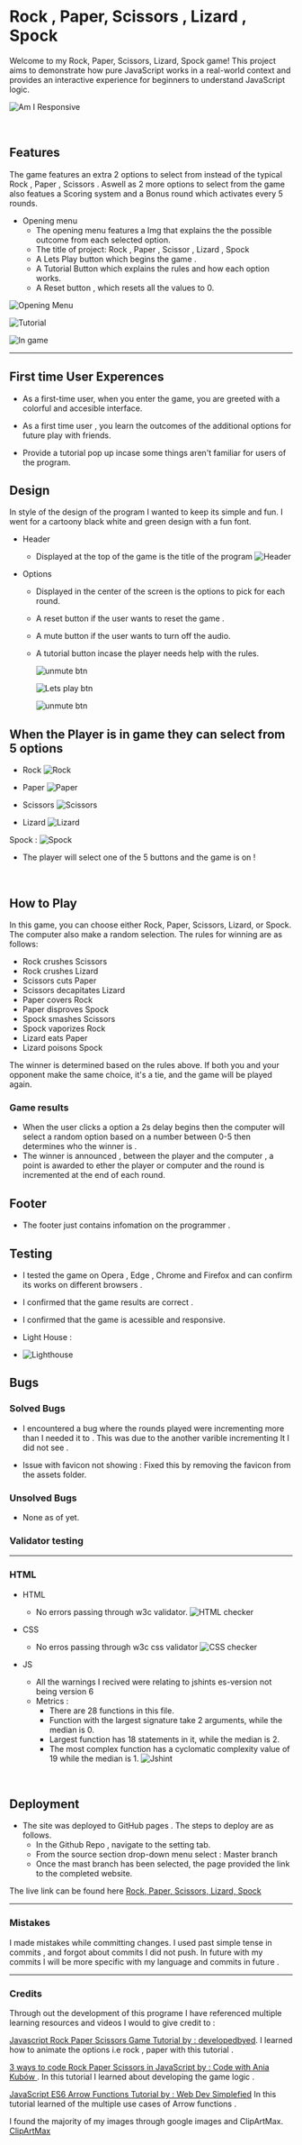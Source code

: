 
# Rock , Paper, Scissors , Lizard , Spock 

Welcome to my Rock, Paper, Scissors, Lizard, Spock game! This project aims to demonstrate how pure JavaScript works in a real-world context and provides an interactive experience for beginners to understand JavaScript logic.

![Am I Responsive](/assets/images/responiveness.png "Am I Responsive")

<br>

## Features 
The game features an extra 2 options to select from instead of the typical Rock , Paper , Scissors . Aswell as 2 more options to select from the game also featues a Scoring system and a Bonus round which activates every 5 rounds.

- Opening menu
     -   The opening menu features a Img that explains the the possible outcome from each selected option.
     -   The title of project: Rock , Paper , Scissor , Lizard , Spock
     -   A Lets Play button which begins the game .
     -   A Tutorial Button which explains the rules and how each option works.
     -   A Reset button , which resets all the values to 0.


![Opening Menu](/assets/images/opening-menu.png "Opening Menu")

![Tutorial](/assets/images/tutorial.png "Tutorial Menu")

![In game](/assets/images/in-game.png "In game")
<hr>


## First time User Experences

- As a first-time user, when you enter the game, you are greeted with a colorful and accesible interface.

- As a first time user , you learn the outcomes of the additional options for future play with friends.

- Provide a tutorial pop up incase some things aren't familiar for users of the program.  


## Design

In style of the design of the program I wanted to keep its simple and fun. I went for a cartoony black white and green design with a fun font. 

-  Header
   -  Displayed at the top of the game is the title of the program
    ![Header](/assets/images/header.png "Rock")

- Options
  - Displayed in the center of the screen is the options to pick for each round. 
  - A reset button if the user wants to reset the game .
  - A mute button if the user wants to turn off the audio.
  - A tutorial button incase the player needs help with the rules.
    
    ![unmute btn](/assets/images/unmute-btn.png "unmute button")

    ![Lets play btn](/assets/images/lets-btn.png "lets play btn")
    
    ![unmute btn](/assets/images/options-btn.png "unmute button")


## When the Player is in game they can select from 5 options 

- Rock
 ![Rock](/assets/images/player/rock.png "Rock")

- Paper
 ![Paper](/assets/images/player/paper.png "Paper")

- Scissors
 ![Scissors](/assets/images/player/scissors.png "Scissors")

- Lizard 
![Lizard](/assets/images/player/lizard.png "Lizard")

Spock :
 ![Spock](/assets/images/player/spock.png "Spock")

 - The player will select one of the 5 buttons and the game is on ! 

<br>

## How to Play

In this game, you can choose either Rock, Paper, Scissors, Lizard, or Spock. The computer also make a random selection. The rules for winning are as follows:

- Rock crushes Scissors
- Rock crushes Lizard
- Scissors cuts Paper
- Scissors decapitates Lizard
- Paper covers Rock
- Paper disproves Spock
- Spock smashes Scissors
- Spock vaporizes Rock
- Lizard eats Paper
- Lizard poisons Spock
  
  
The winner is determined based on the rules above. If both you and your opponent make the same choice, it's a tie, and the game will be played again.

### Game results 

- When the user clicks a option a 2s delay begins then the computer will select a random option based on a number between 0-5 then determines who the winner is .
- The winner is announced , between the player and the computer , a point is awarded to ether the player or computer and the round is incremented at the end of each round.

## Footer

- The footer just contains infomation on the programmer .

## Testing 

- I tested the game on Opera , Edge , Chrome and Firefox and can confirm its works on different browsers .

- I confirmed that the game results are correct .

- I confirmed that the game is acessible and responsive.
  
- Light House :
- ![Lighthouse](/assets/images/lighthouse.png "Lighthouse")

## Bugs

### Solved Bugs

- I encountered a bug where the rounds played were incrementing more than I needed it to . This was due to the another varible incrementing It I did not see .

- Issue with favicon not showing : Fixed this by removing the favicon from the assets folder.

### Unsolved Bugs 
- None as of yet.

### Validator testing 
---
### HTML

- HTML
  - No errors passing through w3c validator.
   ![HTML checker](/assets/images/html-checker.png "Nu HTML checker")

- CSS
  - No erros passing through w3c css validator 
   ![CSS checker](/assets/images/css-checker.png "Css Checker")

- JS
   - All the warnings I recived were relating to jshints es-version not being   version 6
   - Metrics :
     - There are 28 functions in this file.
     -  Function with the largest signature take 2 arguments, while the median is 0.
     - Largest function has 18 statements in it, while the median is 2.
     -  The most complex function has a cyclomatic complexity value of 19     while the median is 1.
   ![Jshint](/assets/images/jshint.png "Jshint")
        
    
<br>

## Deployment 

- The site was deployed to GitHub pages . The steps to deploy are as follows.
  - In the Github Repo , navigate to the setting tab.
  - From the source section drop-down menu select : Master branch
  - Once the mast branch has been selected, the page provided the link to the completed website.

The live link can be found here [Rock, Paper, Scissors, Lizard, Spock](https://kurtm36.github.io/rock-spock/)

--- 

### Mistakes

I made mistakes  while committing changes. I used past simple tense in commits , and forgot about commits I did not push. In future with my commits I will be more specific with my language and commits in future .

---

### Credits 

Through out the development of this programe I have referenced multiple learning resources and videos I would to give credit to :

[Javascript Rock Paper Scissors Game Tutorial by : developedbyed](https://www.youtube.com/watch?v=qWPtKtYEsN4&t=1216s). I learned how to animate the options i.e rock , paper with this tutorial .

[3 ways to code Rock Paper Scissors in JavaScript by : Code with Ania Kubów ](https://www.youtube.com/watch?v=RwFeg0cEZvQ). In this tutorial I learned about developing the game logic .

[JavaScript ES6 Arrow Functions Tutorial by : Web Dev Simplefied](https://www.youtube.com/watch?v=h33Srr5J9nY) In this tutorial learned of the multiple use cases of Arrow functions .

I found the majority of my images through google images and ClipArtMax.
[ClipArtMax](https://www.clipartmax.com/)













